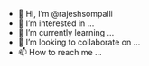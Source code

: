 - 👋 Hi, I’m @rajeshsompalli
- 👀 I’m interested in ...
- 🌱 I’m currently learning ...
- 💞️ I’m looking to collaborate on ...
- 📫 How to reach me ...

<!---
rajeshsompalli/rajeshsompalli is a ✨ special ✨ repository because its `README.md` (this file) appears on your GitHub profile.
You can click the Preview link to take a look at your changes.
--->
